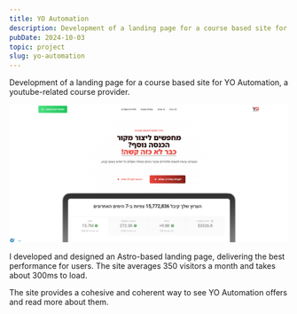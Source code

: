 ```yaml
---
title: YO Automation
description: Development of a landing page for a course based site for YO Automation, a youtube-related course provider.
pubDate: 2024-10-03
topic: project
slug: yo-automation
---
```


Development of a landing page for a course based site for YO Automation, a youtube-related course provider.

![YO Automation landing page](yo-automation.png)

I developed and designed an Astro-based landing page, delivering the best performance for users. The site averages 350 visitors a month and takes about 300ms to load.

The site provides a cohesive and coherent way to see YO Automation offers and read more about them.

